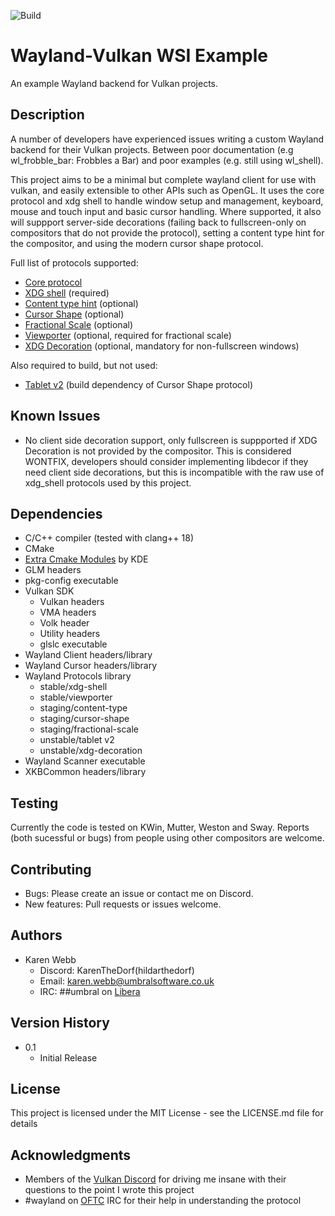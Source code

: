 ![Build](https://github.com/umbral-software/WaylandWSIExample/actions/workflows/cmake-single-platform.yml/badge.svg)

# Wayland-Vulkan WSI Example

An example Wayland backend for Vulkan projects.

## Description

A number of developers have experienced issues writing a custom Wayland backend for their Vulkan projects. Between poor documentation (e.g wl_frobble_bar: Frobbles a Bar) and poor examples (e.g. still using wl_shell).

This project aims to be a minimal but complete wayland client for use with vulkan, and easily extensible to other APIs such as OpenGL. It uses the core protocol and xdg shell to handle window setup and management, keyboard, mouse and touch input and basic cursor handling.
Where supported, it also will suppport server-side decorations (failing back to fullscreen-only on compositors that do not provide the protocol), setting a content type hint for the compositor, and using the modern cursor shape protocol.

Full list of protocols supported:
* [Core protocol](https://wayland.app/protocols/wayland)
* [XDG shell](https://wayland.app/protocols/xdg-shell) (required)
* [Content type hint](https://wayland.app/protocols/content-type-v1) (optional)
* [Cursor Shape](https://wayland.app/protocols/cursor-shape-v1) (optional)
* [Fractional Scale](https://wayland.app/protocols/fractional-scale-v1) (optional)
* [Viewporter](https://wayland.app/protocols/viewporter) (optional, required for fractional scale)
* [XDG Decoration](https://wayland.app/protocols/xdg-decoration-unstable-v1) (optional, mandatory for non-fullscreen windows)

Also required to build, but not used:
* [Tablet v2](https://wayland.app/protocols/tablet-v2) (build dependency of Cursor Shape protocol)

## Known Issues

* No client side decoration support, only fullscreen is suppported if XDG Decoration is not provided by the compositor. This is considered WONTFIX, developers should consider implementing libdecor if they need client side decorations, but this is incompatible with the raw use of xdg_shell protocols used by this project.

## Dependencies

* C/C++ compiler (tested with clang++ 18)
* CMake
* [Extra Cmake Modules](https://api.kde.org/frameworks/extra-cmake-modules/html/index.html) by KDE
* GLM headers
* pkg-config executable
* Vulkan SDK
  * Vulkan headers
  * VMA headers
  * Volk header
  * Utility headers
  * glslc executable
* Wayland Client headers/library
* Wayland Cursor headers/library
* Wayland Protocols library
  * stable/xdg-shell
  * stable/viewporter
  * staging/content-type
  * staging/cursor-shape
  * staging/fractional-scale
  * unstable/tablet v2
  * unstable/xdg-decoration
* Wayland Scanner executable
* XKBCommon headers/library

## Testing

Currently the code is tested on KWin, Mutter, Weston and Sway. Reports (both sucessful or bugs) from people using other compositors are welcome.

## Contributing

* Bugs: Please create an issue or contact me on Discord.
* New features: Pull requests or issues welcome.

## Authors

* Karen Webb
  * Discord: KarenTheDorf(hildarthedorf)
  * Email: [karen.webb@umbralsoftware.co.uk](mailto:karen.webb@umbralsoftware.co.uk)
  * IRC: ##umbral on [Libera](https://libera.chat/)

## Version History

* 0.1
    * Initial Release

## License

This project is licensed under the MIT License - see the LICENSE.md file for details

## Acknowledgments

* Members of the [Vulkan Discord](https://www.discord.gg/vulkan) for driving me insane with their questions to the point I wrote this project
* #wayland on [OFTC](https://www.oftc.net/) IRC for their help in understanding the protocol
